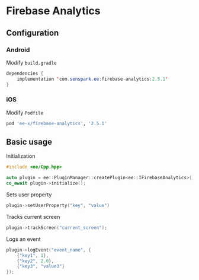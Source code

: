 # Firebase Analytics
## Configuration
### Android
Modify `build.gradle`
```java
dependencies {
    implementation 'com.senspark.ee:firebase-analytics:2.5.1'
}
```

### iOS
Modify `Podfile`
```ruby
pod 'ee-x/firebase-analytics', '2.5.1'
```

## Basic usage
Initialization
```cpp
#include <ee/Cpp.hpp>

auto plugin = ee::PluginManager::createPlugin<ee::IFirebaseAnalytics>();
co_await plugin->initialize();
```

Sets user property
```cpp
plugin->setUserProperty("key", "value")
```

Tracks current screen
```cpp
plugin->trackScreen("current_screen");
```

Logs an event
```cpp
plugin->logEvent("event_name", {
    {"key1", 1},
    {"key2", 2.0},
    {"key3", "value3"}
});
```